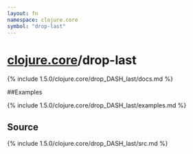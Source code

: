 ```yaml
---
layout: fn
namespace: clojure.core
symbol: "drop-last"
---
```


# [clojure.core](../)/drop-last

{% include 1.5.0/clojure.core/drop_DASH_last/docs.md %}

##Examples

{% include 1.5.0/clojure.core/drop_DASH_last/examples.md %}
## Source
{% include 1.5.0/clojure.core/drop_DASH_last/src.md %}


